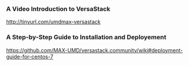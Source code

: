 ### A Video Introduction to VersaStack
http://tinyurl.com/umdmax-versastack

### A Step-by-Step Guide to Installation and Deployement
https://github.com/MAX-UMD/versastack.community/wiki#deployment-guide-for-centos-7
